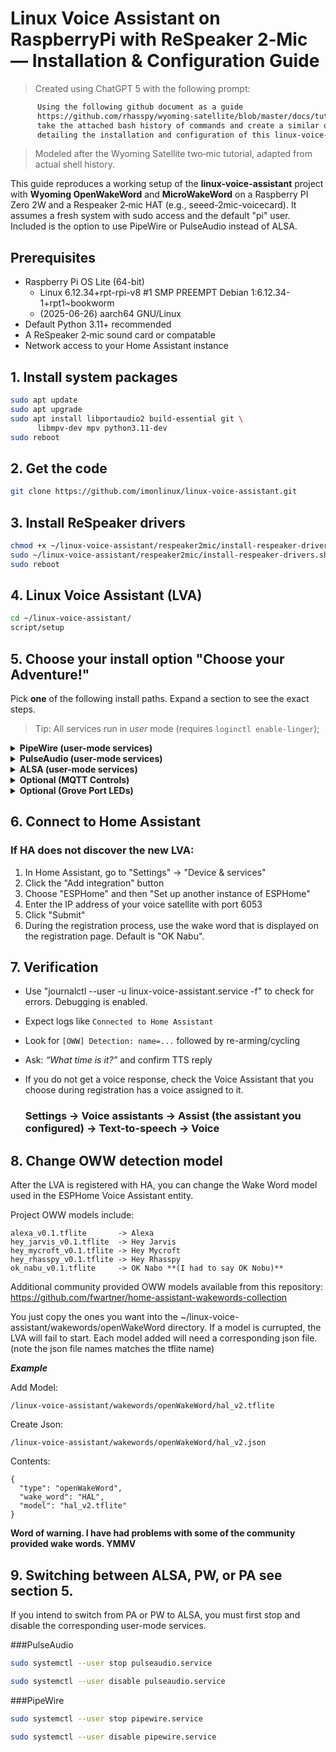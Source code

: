 # Linux Voice Assistant on RaspberryPi with ReSpeaker 2‑Mic — Installation & Configuration Guide

> Created using ChatGPT 5 with the following prompt:
```html
      Using the following github document as a guide
      https://github.com/rhasspy/wyoming-satellite/blob/master/docs/tutorial_2mic.md,
      take the attached bash history of commands and create a similar document
      detailing the installation and configuration of this linux-voice-assistant project.
```
> Modeled after the Wyoming Satellite two‑mic tutorial, adapted from actual shell history.

This guide reproduces a working setup of the **linux-voice-assistant** project with **Wyoming OpenWakeWord** and **MicroWakeWord** on a Raspberry PI Zero 2W and a Respeaker 2‑mic HAT (e.g., seeed-2mic-voicecard). It assumes a fresh system with sudo access and the default "pi" user. Included is the option to use PipeWire or PulseAudio instead of ALSA.

## Prerequisites
- Raspberry Pi OS Lite (64-bit)
  - Linux 6.12.34+rpt-rpi-v8 #1 SMP PREEMPT Debian 1:6.12.34-1+rpt1~bookworm
  - (2025-06-26) aarch64 GNU/Linux
- Default Python 3.11+ recommended
- A ReSpeaker 2‑mic sound card or compatable
- Network access to your Home Assistant instance


## 1. Install system packages

```bash
sudo apt update
sudo apt upgrade
sudo apt install libportaudio2 build-essential git \
      libmpv-dev mpv python3.11-dev 
sudo reboot
```


## 2. Get the code

```bash
git clone https://github.com/imonlinux/linux-voice-assistant.git
```


## 3. Install ReSpeaker drivers

```bash
chmod +x ~/linux-voice-assistant/respeaker2mic/install-respeaker-drivers.sh
sudo ~/linux-voice-assistant/respeaker2mic/install-respeaker-drivers.sh 
sudo reboot
```


## 4. Linux Voice Assistant (LVA)

```bash
cd ~/linux-voice-assistant/
script/setup
```


## 5. Choose your install option "Choose your Adventure!"

Pick **one** of the following install paths. Expand a section to see the exact steps.

> Tip: All services run in *user* mode (requires `loginctl enable-linger`);

<details>
<summary><strong>PipeWire (user-mode services)</strong></summary>

**Prep (PipeWire):** Follow the PipeWire tutorial first: [the tutorial](install_pipewire.md).

**Enable linger (required for user services to start after reboot):**
```bash
sudo loginctl enable-linger pi
```

**Install LVA user-mode services:**
```bash
mkdir -p ~/.config/systemd/user
```

```bash
cp ~/linux-voice-assistant/service/user-pw-linux-voice-assistant.service    ~/.config/systemd/user/linux-voice-assistant.service
```

**Enable & start:**
```bash
systemctl --user daemon-reload
systemctl --user enable --now linux-voice-assistant.service
```

**Verify:**
```bash
systemctl --user status linux-voice-assistant --no-pager -l
```
</details>

<details>
<summary><strong>PulseAudio (user-mode services)</strong></summary>

**Prep (PulseAudio):** Follow the PulseAudio tutorial first: [the tutorial](install_pulseaudio.md).

**Enable linger (required for user services to start after reboot):**
```bash
sudo loginctl enable-linger pi
```

**Install LVA user-mode services:**
```bash
mkdir -p ~/.config/systemd/user
```

```bash
cp ~/linux-voice-assistant/service/user-pa-linux-voice-assistant.service   ~/.config/systemd/user/linux-voice-assistant.service
```

**Enable & start:**
```bash
systemctl --user daemon-reload
systemctl --user enable --now linux-voice-assistant.service
```

**Verify:**
```bash
systemctl --user status linux-voice-assistant --no-pager -l
```
</details>

<details>
<summary><strong>ALSA (user-mode services)</strong></summary>

**No extra audio stack needed.** If you’re using a different sound card/driver, confirm device names:
```bash
arecord -l
aplay -l
```

**Enable linger (required for user services to start after reboot):**
```bash
sudo loginctl enable-linger pi
```

**Install LVA user-mode services:**

```bash
mkdir -p ~/.config/systemd/user
```

```bash
cp ~/linux-voice-assistant/service/user-linux-voice-assistant.service     ~/.config/systemd/user/linux-voice-assistant.service
```

**Enable & start:**
```bash
systemctl --user daemon-reload
systemctl --user enable --now linux-voice-assistant.service
```

**Verify:**
```bash
systemctl --user status linux-voice-assistant --no-pager -l
```
</details>

<details>
<summary><strong>Optional (MQTT Controls)</strong></summary>

**Edit LVA user-mode service:**

```bash
systemctl --user edit --force --full linux-voice-assistant
```

**Add MQTT configuration entries to LVA user-mode service:**

```bash
  --mqtt-host <IP_Adress> \
  --mqtt-port 1883 \
  --mqtt-username <user_name> \
  --mqtt-password <password> \
```

**Example (Alsa LVA User Mode Service File)**
***Note: Change the MQTT values to match your system!***

```bash
[Unit]
Description=Linux Voice Assistant

[Service]
Type=simple
WorkingDirectory=/home/pi/linux-voice-assistant
Environment=PYTHONUNBUFFERED=1

ExecStart=/home/pi/linux-voice-assistant/script/run \
  --name 'Linux Voice Assistant' \
  --mqtt-host 192.168.1.2 \
  --mqtt-port 1883 \
  --mqtt-username mqtt \
  --mqtt-password Ch@ngeMe_1st \
  --wake-word-dir wakewords/openWakeWord  \
  --wake-word-dir wakewords \
  --stop-model stop \
  --audio-input-device seeed-2mic-voicecard \
  --audio-output-device alsa/plughw:CARD=seeed2micvoicec \
  --debug 

Restart=always
RestartSec=2

[Install]
WantedBy=default.target
```


**Enable & start:**
```bash
systemctl --user daemon-reload
systemctl --user restart linux-voice-assistant.service
```

**Verify:**
```bash
systemctl --user status linux-voice-assistant --no-pager -l
```
</details>

<details>
<summary><strong>Optional (Grove Port LEDs)</strong></summary>

**Edit LVA user-mode service:**

```bash
systemctl --user edit --force --full linux-voice-assistant
```

**Add MQTT configuration entries to LVA user-mode service:**

```bash
  --led-interface gpio \
  --led-data-pin 12 \
  --led-clock-pin 13 \
```

**Example (Alsa LVA User Mode Service File with MQTT Enabled)**
***Note: Change the GPIO values to match your system!***

```bash
[Unit]
Description=Linux Voice Assistant

[Service]
Type=simple
WorkingDirectory=/home/pi/linux-voice-assistant
Environment=PYTHONUNBUFFERED=1

ExecStart=/home/pi/linux-voice-assistant/script/run \
  --name 'Linux Voice Assistant' \
  --mqtt-host 192.168.1.2 \
  --mqtt-port 1883 \
  --mqtt-username mqtt \
  --mqtt-password Ch@ngeMe_1st \
  --led-interface gpio \
  --led-data-pin 12 \
  --led-clock-pin 13 \
  --wake-word-dir wakewords/openWakeWord  \
  --wake-word-dir wakewords \
  --stop-model stop \
  --audio-input-device seeed-2mic-voicecard \
  --audio-output-device alsa/plughw:CARD=seeed2micvoicec \
  --debug 

Restart=always
RestartSec=2

[Install]
WantedBy=default.target
```


**Enable & start:**
```bash
systemctl --user daemon-reload
systemctl --user restart linux-voice-assistant.service
```

**Verify:**
```bash
systemctl --user status linux-voice-assistant --no-pager -l
```
</details>

## 6. Connect to Home Assistant

### If HA does not discover the new LVA:

1. In Home Assistant, go to "Settings" -> "Device & services"
2. Click the "Add integration" button
3. Choose "ESPHome" and then "Set up another instance of ESPHome"
4. Enter the IP address of your voice satellite with port 6053
5. Click "Submit"
6. During the registration process, use the wake word that is displayed on the registration page. Default is "OK Nabu".


## 7. Verification

- Use "journalctl --user -u linux-voice-assistant.service -f" to check for errors. Debugging is enabled.
 - Expect logs like `Connected to Home Assistant`
 - Look for `[OWW] Detection: name=...` followed by re-arming/cycling
 - Ask: *“What time is it?”* and confirm TTS reply
- If you do not get a voice response, check the Voice Assistant that you choose during registration has a voice assigned to it.
  
     ### Settings -> Voice assistants -> Assist (the assistant you configured) -> Text-to-speech -> Voice


## 8. Change OWW detection model

After the LVA is registered with HA, you can change the Wake Word model used in the ESPHome Voice Assistant entity.

Project OWW models include:

```text
alexa_v0.1.tflite       -> Alexa
hey_jarvis_v0.1.tflite  -> Hey Jarvis
hey_mycroft_v0.1.tflite -> Hey Mycroft
hey_rhasspy_v0.1.tflite -> Hey Rhasspy
ok_nabu_v0.1.tflite     -> OK Nabo **(I had to say OK Nobu)**
```

Additional community provided OWW models available from this repository:
https://github.com/fwartner/home-assistant-wakewords-collection

You just copy the ones you want into the ~/linux-voice-assistant/wakewords/openWakeWord directory. If a model is currupted, the LVA will fail to start.
Each model added will need a corresponding json file. (note the json file names matches the tflite name)

***Example***

Add Model:
```
/linux-voice-assistant/wakewords/openWakeWord/hal_v2.tflite
```
Create Json:
```
/linux-voice-assistant/wakewords/openWakeWord/hal_v2.json
```

Contents:
```
{
  "type": "openWakeWord",
  "wake_word": "HAL",
  "model": "hal_v2.tflite"
}
```

**Word of warning. I have had problems with some of the community provided wake words. YMMV**


## 9. Switching between ALSA, PW, or PA see section 5.

If you intend to switch from PA or PW to ALSA, you must first stop and disable the corresponding user-mode services.

###PulseAudio

```bash
sudo systemctl --user stop pulseaudio.service
```
```bash
sudo systemctl --user disable pulseaudio.service
```
###PipeWire

```bash
sudo systemctl --user stop pipewire.service
```
```bash
sudo systemctl --user disable pipewire.service
```
